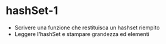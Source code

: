 # hashSet-1
- Scrivere una funzione che restituisca un hashset riempito
- Leggere l'hashSet e stampare grandezza ed elementi

